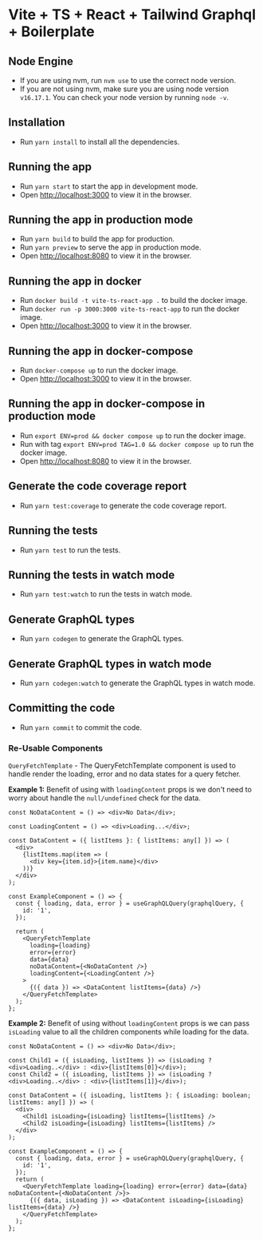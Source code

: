 # Vite + TS + React + Tailwind Graphql + Boilerplate

## Node Engine

- If you are using nvm, run `nvm use` to use the correct node version.
- If you are not using nvm, make sure you are using node version `v16.17.1`. You can check your node version by running `node -v`.

## Installation

- Run `yarn install` to install all the dependencies.

## Running the app

- Run `yarn start` to start the app in development mode.
- Open [http://localhost:3000](http://localhost:3000) to view it in the browser.

## Running the app in production mode

- Run `yarn build` to build the app for production.
- Run `yarn preview` to serve the app in production mode.
- Open [http://localhost:8080](http://localhost:8080) to view it in the browser.

## Running the app in docker

- Run `docker build -t vite-ts-react-app .` to build the docker image.
- Run `docker run -p 3000:3000 vite-ts-react-app` to run the docker image.
- Open [http://localhost:3000](http://localhost:3000) to view it in the browser.

## Running the app in docker-compose

- Run `docker-compose up` to run the docker image.
- Open [http://localhost:3000](http://localhost:3000) to view it in the browser.

## Running the app in docker-compose in production mode

- Run `export ENV=prod && docker compose up` to run the docker image.
- Run with tag `export ENV=prod TAG=1.0 && docker compose up` to run the docker image.
- Open [http://localhost:8080](http://localhost:8080) to view it in the browser.

## Generate the code coverage report

- Run `yarn test:coverage` to generate the code coverage report.

## Running the tests

- Run `yarn test` to run the tests.

## Running the tests in watch mode

- Run `yarn test:watch` to run the tests in watch mode.

## Generate GraphQL types

- Run `yarn codegen` to generate the GraphQL types.

## Generate GraphQL types in watch mode

- Run `yarn codegen:watch` to generate the GraphQL types in watch mode.

## Committing the code

- Run `yarn commit` to commit the code.

### Re-Usable Components

`QueryFetchTemplate` - The QueryFetchTemplate component is used to handle render the loading, error and no data states for a query fetcher.

**Example 1:** Benefit of using with `loadingContent` props is we don't need to worry about handle the `null/undefined` check for the data.

```tsx
const NoDataContent = () => <div>No Data</div>;

const LoadingContent = () => <div>Loading...</div>;

const DataContent = ({ listItems }: { listItems: any[] }) => (
  <div>
    {listItems.map(item => (
      <div key={item.id}>{item.name}</div>
    ))}
  </div>
);

const ExampleComponent = () => {
  const { loading, data, error } = useGraphQLQuery(graphqlQuery, {
    id: '1',
  });

  return (
    <QueryFetchTemplate
      loading={loading}
      error={error}
      data={data}
      noDataContent={<NoDataContent />}
      loadingContent={<LoadingContent />}
    >
      {({ data }) => <DataContent listItems={data} />}
    </QueryFetchTemplate>
  );
};
```

**Example 2:** Benefit of using without `loadingContent` props is we can pass `isLoading` value to all the children components while loading for the data.

```tsx
const NoDataContent = () => <div>No Data</div>;

const Child1 = ({ isLoading, listItems }) => (isLoading ? <div>Loading..</div> : <div>{listItems[0]}</div>);
const Child2 = ({ isLoading, listItems }) => (isLoading ? <div>Loading..</div> : <div>{listItems[1]}</div>);

const DataContent = ({ isLoading, listItems }: { isLoading: boolean; listItems: any[] }) => (
  <div>
    <Child1 isLoading={isLoading} listItems={listItems} />
    <Child2 isLoading={isLoading} listItems={listItems} />
  </div>
);

const ExampleComponent = () => {
  const { loading, data, error } = useGraphQLQuery(graphqlQuery, {
    id: '1',
  });
  return (
    <QueryFetchTemplate loading={loading} error={error} data={data} noDataContent={<NoDataContent />}>
      {({ data, isLoading }) => <DataContent isLoading={isLoading} listItems={data} />}
    </QueryFetchTemplate>
  );
};
```
